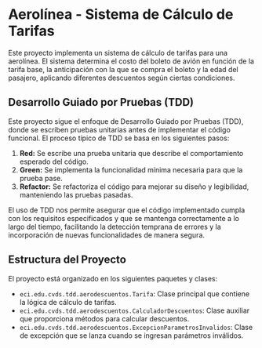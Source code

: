 
# Aerolínea - Sistema de Cálculo de Tarifas

Este proyecto implementa un sistema de cálculo de tarifas para una aerolínea. El sistema determina el costo del boleto de avión en función de la tarifa base, la anticipación con la que se compra el boleto y la edad del pasajero, aplicando diferentes descuentos según ciertas condiciones.

## Desarrollo Guiado por Pruebas (TDD)

Este proyecto sigue el enfoque de Desarrollo Guiado por Pruebas (TDD), donde se escriben pruebas unitarias antes de implementar el código funcional. El proceso típico de TDD se basa en los siguientes pasos:

1. **Red:** Se escribe una prueba unitaria que describe el comportamiento esperado del código.
2. **Green:** Se implementa la funcionalidad mínima necesaria para que la prueba pase.
3. **Refactor:** Se refactoriza el código para mejorar su diseño y legibilidad, manteniendo las pruebas pasadas.

El uso de TDD nos permite asegurar que el código implementado cumpla con los requisitos especificados y que se mantenga correctamente a lo largo del tiempo, facilitando la detección temprana de errores y la incorporación de nuevas funcionalidades de manera segura.

## Estructura del Proyecto

El proyecto está organizado en los siguientes paquetes y clases:

- `eci.edu.cvds.tdd.aerodescuentos.Tarifa`: Clase principal que contiene la lógica de cálculo de tarifas.
- `eci.edu.cvds.tdd.aerodescuentos.CalculadorDescuentos`: Clase auxiliar que proporciona métodos para calcular descuentos.
- `eci.edu.cvds.tdd.aerodescuentos.ExcepcionParametrosInvalidos`: Clase de excepción que se lanza cuando se ingresan parámetros inválidos.

